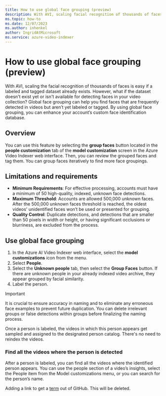 ```yaml
---
title: How to use global face grouping (preview)
description: With AVI, scaling facial recognition of thousands of faces is easy if a labeled and tagged dataset already exists. However, what if the dataset doesn't exist yet or isn't available for detecting faces in your video collection? Global face grouping can help you find faces that are frequently detected in videos but aren’t yet labeled or tagged. By using global face grouping, you can enhance your account’s custom face identification database.
ms.topic: how-to
ms.date: 12/07/2023
ms.author: inhenkel
author: IngridAtMicrosoft
ms.service: azure-video-indexer
---
```


# How to use global face grouping (preview)

With AVI, scaling the facial recognition of thousands of faces is easy if a labeled and tagged dataset already exists. However, what if the dataset doesn't exist yet or isn't available for detecting faces in your video collection? Global face grouping can help you find faces that are frequently detected in videos but aren’t yet labeled or tagged. By using global face grouping, you can enhance your account’s custom face identification database.

## Overview

You can use this feature by selecting the **group faces** button located in the **people customization** tab of the **model customization** screen in the Azure Video Indexer web interface. Then, you can review the grouped faces and tag them. You can group faces iteratively to find more face groupings.

## Limitations and requirements

-   **Minimum Requirements**: For effective processing, accounts must have a minimum of 50 high-quality, indexed, unknown face detections.
-   **Maximum Threshold**: Accounts are allowed 500,000 unknown faces. After the 500,000 unknown faces threshold is reached, the oldest videos' unidentified faces won’t be used or presented for grouping.
-   **Quality Control**: Duplicate detections, and detections that are smaller than 50 pixels in width or height, or having significant occlusions or blurriness, are excluded from the process.

## Use global face grouping

1.  In the Azure AI Video Indexer web interface, select the **model customizations** icon from the menu.
2.  Select **People**.
3.  Select the **Unknown people** tab, then select the **Group Faces** button. If there are unknown people in your already indexed video archive, they appear grouped by facial similarity.
4.  Label the person.

> [!IMPORTANT]
> It is crucial to ensure accuracy in naming and to eliminate any erroneous face examples to prevent future duplication. You can delete irrelevant groups or false detections within groups before finalizing the naming process.

Once a person is labeled, the videos in which this person appears get sampled and assigned to the designated person catalog. There's no need to reindex the videos.

### Find all the videos where the person is detected

After a person is labeled, you can find all the videos where the identified person appears. You can use the people section of a video’s insights, select the People item from the Model customizations menu, or you can search for the person’s name.

Adding a link to get a [term](https://learn.microsoft.com/en-us/windows-server/) out of GitHub. This will be deleted.
